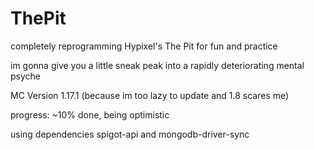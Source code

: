 # ThePit
completely reprogramming Hypixel's The Pit for fun and practice

im gonna give you a little sneak peak into a rapidly deteriorating mental psyche

MC Version 1.17.1 (because im too lazy to update and 1.8 scares me)

progress: ~10% done, being optimistic

using dependencies spigot-api and mongodb-driver-sync
